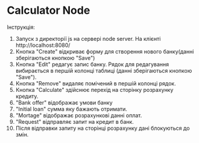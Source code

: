 # Calculator Node
Інструкція: 
1. Запуск з директорії js на сервері node server. На клієнті http://localhost:8080/
2. Кнопка "Create" відкриває форму для створення нового банку(данні зберігаються кнопкою "Save")
3. Кнопка "Edit" редагує запис банку. Рядок для редагування вибирається в першій колонці таблиці (данні зберігаються кнопкою "Save").
4. Кнопка "Remove" видаляє помічений в першій колонці рядок.
5. Кнопка "Calculate" здійснює перехід на сторінку розрахунку кредиту.
6. "Bank offer" відображає умови банку
7. "Initial loan" сумма яку бажають отримати.
8. "Mortage" відображає розрахункові данні оплат.
9. "Request" відправляє запит на кредит в банк.
10. Після відправки запиту на сторінці розрахунку дані блокуються до змін. 

